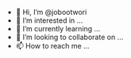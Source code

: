 - 👋 Hi, I’m @jobootwori
- 👀 I’m interested in ...
- 🌱 I’m currently learning ...
- 💞️ I’m looking to collaborate on ...
- 📫 How to reach me ...

<!---
jobootwori/jobootwori is a ✨ special ✨ repository because its `README.md` (this file) appears on your GitHub profile.
You can click the Preview link to take a look at your changes.
--->

